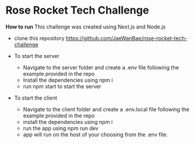 # Rose Rocket Tech Challenge

**How to run**
This challenge was created using Next.js and Node.js
- clone this repository https://github.com/JaeWanBae/rose-rocket-tech-challenge

- To start the server
  - Navigate to the server folder and create a .env file following the example provided in the repo
  - Install the dependencies using npm i
  - run npm start to start the server


- To start the client
  - Navigate to the client folder and create a .env.local file following the example provided in the repo
  - install the dependencies using npm i
  - run the app using npm run dev
  - app will run on the host of your choosing from the .env file.
